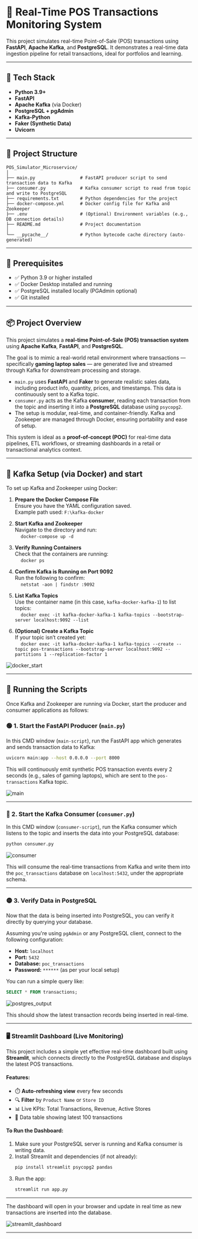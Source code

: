 # 💸 Real-Time POS Transactions Monitoring System

This project simulates real-time Point-of-Sale (POS) transactions using **FastAPI**, **Apache Kafka**, and **PostgreSQL**. It demonstrates a real-time data ingestion pipeline for retail transactions, ideal for portfolios and learning.

---

## 🚀 Tech Stack

- **Python 3.9+**
- **FastAPI**
- **Apache Kafka** (via Docker)
- **PostgreSQL + pgAdmin**
- **Kafka-Python**
- **Faker (Synthetic Data)**
- **Uvicorn**

---

## 📁 Project Structure

```plaintext
POS_Simulator_Microservice/
│
├── main.py                 # FastAPI producer script to send transaction data to Kafka
├── consumer.py             # Kafka consumer script to read from topic and write to PostgreSQL
├── requirements.txt        # Python dependencies for the project
├── docker-compose.yml      # Docker config file for Kafka and Zookeeper
├── .env                    # (Optional) Environment variables (e.g., DB connection details)
├── README.md               # Project documentation
│
└── __pycache__/            # Python bytecode cache directory (auto-generated)
```

---

## 🔧 Prerequisites

- ✅ Python 3.9 or higher installed
- ✅ Docker Desktop installed and running
- ✅ PostgreSQL installed locally (PGAdmin optional)
- ✅ Git installed

---



## 📦 Project Overview

This project simulates a **real-time Point-of-Sale (POS) transaction system** using **Apache Kafka**, **FastAPI**, and **PostgreSQL**.

The goal is to mimic a real-world retail environment where transactions — specifically **gaming laptop sales** — are generated live and streamed through Kafka for downstream processing and storage.

- `main.py` uses **FastAPI** and **Faker** to generate realistic sales data, including product info, quantity, prices, and timestamps. This data is continuously sent to a Kafka topic.
- `consumer.py` acts as the Kafka **consumer**, reading each transaction from the topic and inserting it into a **PostgreSQL** database using `psycopg2`.
- The setup is modular, real-time, and container-friendly. Kafka and Zookeeper are managed through Docker, ensuring portability and ease of setup.

This system is ideal as a **proof-of-concept (POC)** for real-time data pipelines, ETL workflows, or streaming dashboards in a retail or transactional analytics context.

---


## 🐳 Kafka Setup (via Docker) and start

To set up Kafka and Zookeeper using Docker:

1. **Prepare the Docker Compose File**  
   Ensure you have the YAML configuration saved.  
   Example path used: `F:\kafka-docker`

2. **Start Kafka and Zookeeper**  
   Navigate to the directory and run:  
   &nbsp;&nbsp;&nbsp;&nbsp;`docker-compose up -d`

3. **Verify Running Containers**  
   Check that the containers are running:  
   &nbsp;&nbsp;&nbsp;&nbsp;`docker ps`

4. **Confirm Kafka is Running on Port 9092**  
   Run the following to confirm:  
   &nbsp;&nbsp;&nbsp;&nbsp;`netstat -aon | findstr :9092`

5. **List Kafka Topics**  
   Use the container name (in this case, `kafka-docker-kafka-1`) to list topics:  
   &nbsp;&nbsp;&nbsp;&nbsp;`docker exec -it kafka-docker-kafka-1 kafka-topics --bootstrap-server localhost:9092 --list`

6. **(Optional) Create a Kafka Topic**  
   If your topic isn’t created yet:  
   &nbsp;&nbsp;&nbsp;&nbsp;`docker exec -it kafka-docker-kafka-1 kafka-topics --create --topic pos-transactions --bootstrap-server localhost:9092 --partitions 1 --replication-factor 1`


![docker_start](https://github.com/user-attachments/assets/e1b4ef85-8d2f-4ec7-9231-d4ed107658d1)


   ---
## 🚀 Running the Scripts

Once Kafka and Zookeeper are running via Docker, start the producer and consumer applications as follows:

### 🟢 1. Start the FastAPI Producer (`main.py`)

In this CMD window (`main-script`), run the FastAPI app which generates and sends transaction data to Kafka:

```bash
uvicorn main:app --host 0.0.0.0 --port 8000
```

This will continuously emit synthetic POS transaction events every 2 seconds (e.g., sales of gaming laptops), which are sent to the `pos-transactions` Kafka topic.


![main](https://github.com/user-attachments/assets/8317a5c2-76fa-4a64-a042-b93c1e99c807)

   ---


### 🔵 2. Start the Kafka Consumer (`consumer.py`)

In this CMD window (`consumer-script`), run the Kafka consumer which listens to the topic and inserts the data into your PostgreSQL database:

```bash
python consumer.py
```

![consumer](https://github.com/user-attachments/assets/43679fa5-85bd-4e5e-81c8-11066e895b12)


This will consume the real-time transactions from Kafka and write them into the `poc_transactions` database on `localhost:5432`, under the appropriate schema.


   ---

### 🟡 3. Verify Data in PostgreSQL

Now that the data is being inserted into PostgreSQL, you can verify it directly by querying your database.

Assuming you're using `pgAdmin` or any PostgreSQL client, connect to the following configuration:

- **Host:** `localhost`
- **Port:** `5432`
- **Database:** `poc_transactions`
- **Password:** `******` (as per your local setup)

You can run a simple query like:

```sql
SELECT * FROM transactions;
```

![postgres_output](https://github.com/user-attachments/assets/1052d661-9829-4bbc-8b03-853187f65bba)


This should show the latest transaction records being inserted in real-time.

---

### 🖥️ Streamlit Dashboard (Live Monitoring)

This project includes a simple yet effective real-time dashboard built using **Streamlit**, which connects directly to the PostgreSQL database and displays the latest POS transactions.

#### Features:
- ⏱️ **Auto-refreshing view** every few seconds
- 🔍 **Filter** by `Product Name` or `Store ID`
- 📊 Live KPIs: Total Transactions, Revenue, Active Stores
- 🧾 Data table showing latest 100 transactions

#### To Run the Dashboard:
1. Make sure your PostgreSQL server is running and Kafka consumer is writing data.
2. Install Streamlit and dependencies (if not already):
   ```bash
   pip install streamlit psycopg2 pandas
   ```
3. Run the app:
   ```bash
   streamlit run app.py
   ```

---
The dashboard will open in your browser and update in real time as new transactions are inserted into the database.

![streamlit_dashboard](https://github.com/user-attachments/assets/407371e3-4923-4d69-b8a9-d48940587dbe)

---

